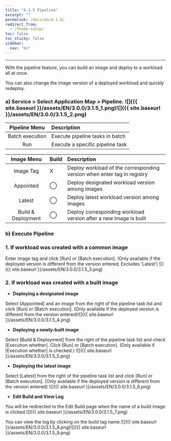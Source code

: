 ```yaml
---
title: "4.1.5 Pipeline"
excerpt: ""
permalink: /docs/en/4.1.5/
redirect_from:
  - /theme-setup/
toc: false
toc_sticky: false
sidebar:
  nav: "en"
---
```



---

With the pipeline feature, you can build an image and deploy to a workload all at once.

You can also change the image version of a deployed workload and quickly redeploy.

### a\) Service > Select Application Map > Pipeline. ![]({{ site.baseurl }}/assets/EN/3.0.0/3.1.5_1.png)![]({{ site.baseurl }}/assets/EN/3.0.0/3.1.5_2.png)

| **Pipeline Menu** | **Description** |
| :---: | :--- |
| Batch execution | Execute pipeline tasks in batch |
| Run | Execute a specific pipeline task |

| **Image Menu** | **Build** | **Description** |
| :---: | :--- | :--- |
| Image Tag | X | Deploy workload of the corresponding version when enter tag in registry |
| Appointed | ⃝ | Deploy designated workload version among images |
| Latest | ⃝ | Deploy latest workload version among images |
| Build & Deployment | ⃝ | Deploy corresponding workload version after a new image is built |

### b\) Execute Pipeline

### **1. If workload was created with a common image**

Enter image tag and click [Run] or [Batch execution]. \(Only available if the deployed version is different from the version entered; Excludes ‘Latest’\) ![]({{ site.baseurl }}/assets/EN/3.0.0/3.1.5_3.png)

### **2. If workload was created with a built image**

* **Deploying a designated image**

Select [Appointed] and an image from the right of the pipeline task list and click [Run] or [Batch execution]. \(Only available if the deployed version is different from the version entered\)![]({{ site.baseurl }}/assets/EN/3.0.0/3.1.5_4.png)

* **Deploying a newly-built image**

Select [Build & Deployment] from the right of the pipeline task list and check [Execution whether]. Click [Run] or [Batch execution]. \(Only available if [Execution whether] is checked.\) ![]({{ site.baseurl }}/assets/EN/3.0.0/3.1.5_5.png)

* **Deploying the latest image**

Select [Latest] from the right of the pipeline task list and click [Run] or [Batch execution]. \(Only available if the deployed version is different from the version entered\) ![]({{ site.baseurl }}/assets/EN/3.0.0/3.1.5_6.png)

* **Edit Build and View Log**

You will be redirected to the Edit Build page when the name of a build image is clicked.![]({{ site.baseurl }}/assets/EN/3.0.0/3.1.5_7.png)

You can view the log by clicking on the build tag name.![]({{ site.baseurl }}/assets/EN/3.0.0/3.1.5_8.png)![]({{ site.baseurl }}/assets/EN/3.0.0/3.1.5_9.png)
